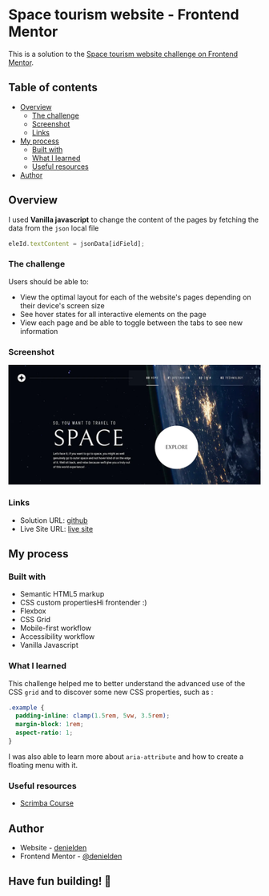 # Space tourism website - Frontend Mentor

This is a solution to the [Space tourism website challenge on Frontend Mentor](https://www.frontendmentor.io/challenges/space-tourism-multipage-website-gRWj1URZ3).

## Table of contents

- [Overview](#overview)
  - [The challenge](#the-challenge)
  - [Screenshot](#screenshot)
  - [Links](#links)
- [My process](#my-process)
  - [Built with](#built-with)
  - [What I learned](#what-i-learned)
  - [Useful resources](#useful-resources)
- [Author](#author)

## Overview

I used **Vanilla javascript** to change the content of the pages by fetching the data from the `json` local file
```js
eleId.textContent = jsonData[idField];
```

### The challenge

Users should be able to:
- View the optimal layout for each of the website's pages depending on their device's screen size
- See hover states for all interactive elements on the page
- View each page and be able to toggle between the tabs to see new information

### Screenshot

![Space tourism website](./img/screenshot.webp)

### Links

- Solution URL: [github](https://github.com/denielden/grid-vanilla-js-space-tourism)
- Live Site URL: [live site](https://denielden.github.io/grid-vanilla-js-space-tourism)

## My process

### Built with

- Semantic HTML5 markup
- CSS custom propertiesHi frontender :)
- Flexbox
- CSS Grid
- Mobile-first workflow
- Accessibility workflow
- Vanilla Javascript

### What I learned

This challenge helped me to better understand the advanced use of the CSS `grid` and to discover some new CSS properties, such as :  
```css
.example {
  padding-inline: clamp(1.5rem, 5vw, 3.5rem);
  margin-block: 1rem;
  aspect-ratio: 1;
}
```
I was also able to learn more about `aria-attribute` and how to create a floating menu with it.

### Useful resources

- [Scrimba Course](https://scrimba.com/learn/spacetravel)

## Author

- Website - [denielden](https://denielden.github.io)
- Frontend Mentor - [@denielden](https://www.frontendmentor.io/profile/denielden)
  

## **Have fun building!** 🚀